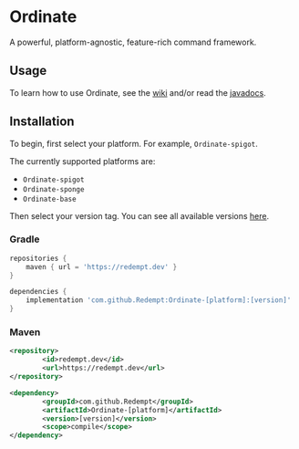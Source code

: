 # Ordinate
A powerful, platform-agnostic, feature-rich command framework.

## Usage

To learn how to use Ordinate, see the [wiki](https://github.com/Redempt/Ordinate/wiki) and/or read the [javadocs](https://redempt.dev/javadoc/com/github/Redempt/Ordinate-base/index.html).

## Installation

To begin, first select your platform. For example, `Ordinate-spigot`.

The currently supported platforms are:
- `Ordinate-spigot`
- `Ordinate-sponge`
- `Ordinate-base`

Then select your version tag. You can see all available versions [here](https://github.com/Redempt/Ordinate/releases).

### Gradle

```groovy
repositories {
	maven { url = 'https://redempt.dev' }
}
```
```groovy
dependencies {
	implementation 'com.github.Redempt:Ordinate-[platform]:[version]'
}
```

### Maven

```xml
<repository>
        <id>redempt.dev</id>
        <url>https://redempt.dev</url>
</repository>
```
```xml
<dependency>
        <groupId>com.github.Redempt</groupId>
        <artifactId>Ordinate-[platform]</artifactId>
        <version>[version]</version>
        <scope>compile</scope>
</dependency>
```

